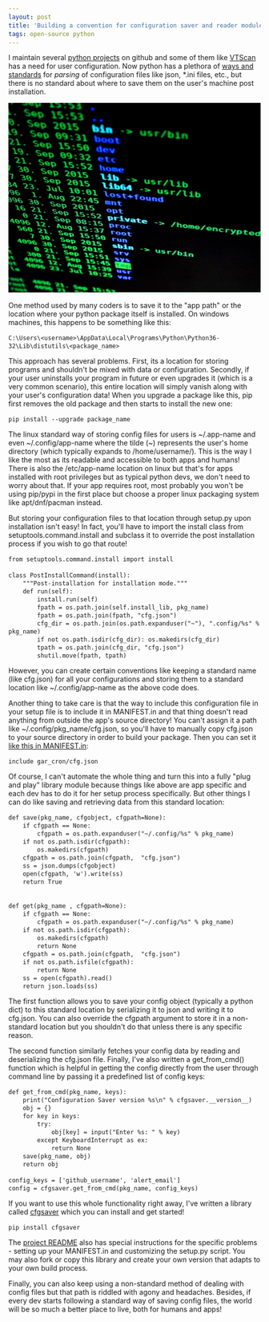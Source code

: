 ```yaml
---
layout: post
title: 'Building a convention for configuration saver and reader module in Python'
tags: open-source python
---
```



I maintain several [python projects](https://github.com/prahladyeri) on github and some of them like [VTScan](https://github.com/prahladyeri/vtscan) has a need for user configuration. Now python has a plethora of [ways and standards](https://martin-thoma.com/configuration-files-in-python/) for *parsing* of configuration files like json, *.ini files, etc., but there is no standard about where to save them on the user's machine post installation.

![code-unix](/uploads/code-unix.jpeg)

One method used by many coders is to save it to the "app path" or the location where your python package itself is installed. On windows machines, this happens to be something like this:

	C:\Users\<username>\AppData\Local\Programs\Python\Python36-32\Lib\distutils\<package_name>
	
This approach has several problems. First, its a location for storing programs and shouldn't be mixed with data or configuration. Secondly, if your user uninstalls your program in future or even upgrades it (which is a very common scenario), this entire location will simply vanish along with your user's configuration data! When you upgrade a package like this, pip first removes the old package and then starts to install the new one:

	pip install --upgrade package_name
	
The linux standard way of storing config files for users is ~/.app-name and even ~/.config/app-name where the tilde (~) represents the user's home directory (which typically expands to /home/username/). This is the way I like the most as its readable and accessible to both apps and humans! There is also the /etc/app-name location on linux but that's for apps installed with root privileges but as typical python devs, we don't need to worry about that. If your app requires root, most probably you won't be using pip/pypi in the first place but choose a proper linux packaging system like apt/dnf/pacman instead.

But storing your configuration files to that location through setup.py upon installation isn't easy! In fact, you'll have to import the install class from setuptools.command.install and subclass it to override the post installation process if you wish to go that route!

	from setuptools.command.install import install

	class PostInstallCommand(install):
		"""Post-installation for installation mode."""
		def run(self):
			install.run(self)
			fpath = os.path.join(self.install_lib, pkg_name)
			fpath = os.path.join(fpath, "cfg.json")
			cfg_dir = os.path.join(os.path.expanduser("~"), ".config/%s" % pkg_name)
			if not os.path.isdir(cfg_dir): os.makedirs(cfg_dir)
			tpath = os.path.join(cfg_dir, "cfg.json")
			shutil.move(fpath, tpath)

However, you can create certain conventions like keeping a standard name (like cfg.json) for all your configurations and storing them to a standard location like ~/.config/app-name as the above code does.

Another thing to take care is that the way to include this configuration file in your setup file is to include it in MANIFEST.in and that thing doesn't read anything from outside the app's source directory! You can't assign it a path like ~/.config/pkg_name/cfg.json, so you'll have to manually copy cfg.json to your source directory in order to build your package. Then you can set it [like this in MANIFEST.in](https://github.com/prahladyeri/gar-cron/blob/master/MANIFEST.in):

	include gar_cron/cfg.json

Of course, I can't automate the whole thing and turn this into a fully "plug and play" library module because things like above are app specific and each dev has to do it for her setup process specifically. But other things I can do like saving and retrieving data from this standard location:

	def save(pkg_name, cfgobject, cfgpath=None):
		if cfgpath == None:
			cfgpath = os.path.expanduser("~/.config/%s" % pkg_name)
		if not os.path.isdir(cfgpath):
			os.makedirs(cfgpath)
		cfgpath = os.path.join(cfgpath,  "cfg.json")
		ss = json.dumps(cfgobject)
		open(cfgpath, 'w').write(ss)
		return True


	def get(pkg_name , cfgpath=None):
		if cfgpath == None:
			cfgpath = os.path.expanduser("~/.config/%s" % pkg_name)
		if not os.path.isdir(cfgpath):
			os.makedirs(cfgpath)
			return None
		cfgpath = os.path.join(cfgpath,  "cfg.json")
		if not os.path.isfile(cfgpath):
			return None
		ss = open(cfgpath).read()
		return json.loads(ss)

The first function allows you to save your config object (typically a python dict) to this standard location by serializing it to json and writing it to cfg.json. You can also override the cfgpath argument to store it in a non-standard location but you shouldn't do that unless there is any specific reason.

The second function similarly fetches your config data by reading and deserializing the cfg.json file. Finally, I've also written a get_from_cmd() function which is helpful in getting the config directly from the user through command line by passing it a predefined list of config keys:

	def get_from_cmd(pkg_name, keys):
		print("Configuration Saver version %s\n" % cfgsaver.__version__)
		obj = {}
		for key in keys:
			try: 
				obj[key] = input("Enter %s: " % key)
			except KeyboardInterrupt as ex:
				return None
		save(pkg_name, obj)
		return obj
		
	config_keys = ['github_username', 'alert_email']
	config = cfgsaver.get_from_cmd(pkg_name, config_keys)

	
If you want to use this whole functionality right away, I've written a library called [cfgsaver](https://github.com/prahladyeri/cfgsaver) which you can install and get started!

	pip install cfgsaver
	
The [project README](https://github.com/prahladyeri/cfgsaver) also has special instructions for the specific problems - setting up your MANIFEST.in and customizing the setup.py script. You may also fork or copy this library and create your own version that adapts to your own build process.

Finally, you can also keep using a non-standard method of dealing with config files but that path is riddled with agony and headaches. Besides, if every dev starts following a standard way of saving config files, the world will be so much a better place to live, both for humans and apps!